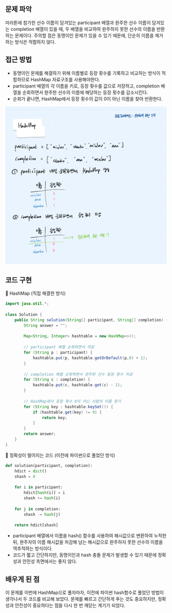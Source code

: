 ## 문제 파악

마라톤에 참가한 선수 이름이 담겨있는 participant 배열과 완주한 선수 이름이 담겨있는 completion 배열이 있을 때, 두 배열을 비교하여 완주하지 못한 선수의 이름을 반환하는 문제이다. 주의할 점은 동명이인 문제가 있을 수 있기 때문에, 단순히 이름을 제거하는 방식은 적합하지 않다.

## 접근 방법

- 동명이인 문제를 해결하기 위해 이름별로 등장 횟수를 기록하고 비교하는 방식이 적합하므로 HashMap 자료구조를 사용해야한다.
- participant 배열의 각 이름을 키로, 등장 횟수를 값으로 저장하고, completion 배열을 순회하면서 완주한 선수의 이름에 해당하는 등장 횟수를 감소시킨다.
- 순회가 끝나면, HashMap에서 등장 횟수의 값이 0이 아닌 이름을 찾아 반환한다.

![image.png](../img/image.png)

## 코드 구현

💟 HashMap (직접 해결한 방식)

```java
import java.util.*;

class Solution {
    public String solution(String[] participant, String[] completion) {
        String answer = "";
        
        Map<String, Integer> hashtable = new HashMap<>();
        
        // participant 배열 순회하면서 저장
        for (String p : participant) {
            hashtable.put(p, hashtable.getOrDefault(p,0) + 1);
        }
        
        // completion 배열 순회하면서 완주한 선수 등장 횟수 차감
        for (String c : completion) {
            hashtable.put(c, hashtable.get(c) - 1);
        }
        
        // HashMap에서 등장 횟수 0이 아닌 사람의 이름 찾기
        for (String key : hashtable.keySet()) {
            if (hashtable.get(key) != 0) {
                return key;
            }
        }
        return answer;
    }
}
```

💟 정확성이 떨어지는 코드 (이전에 파이썬으로 풀었던 방식)

```python
def solution(participant, completion):
    hdict = dict()
    shash = 0
    
    for i in participant:
        hdict[hash(i)] = i
        shash += hash(i)
    
    for j in completion:
        shash -= hash(j)
    
    return hdict[shash]
```

- participant 배열에서 이름을 hash() 함수를 사용하여 해시값으로 변환하여 누적한 뒤, 완주자의 이름 해시값을 차감해 남는 해시값으로 완주하지 못한 선수의 이름을 역추적하는 방식이다.
- 코드가  짧고 간단하지만, 동명이인과 hash 충돌 문제가 발생할 수 있기 때문에 정확성과 안전성 측면에서는 좋지 않다.

## 배우게 된 점

이 문제를 이번에 HashMap으로 풀자마자, 이전에 파이썬 hash함수로 풀었던 방법이 생각나서 두 코드를 비교해 보았다. 문제를 빠르고 간단하게 푸는 것도 중요하지만, 정확성과 안전성이 중요하다는 점을 다시 한 번 깨닫는 계기가 되었다.
